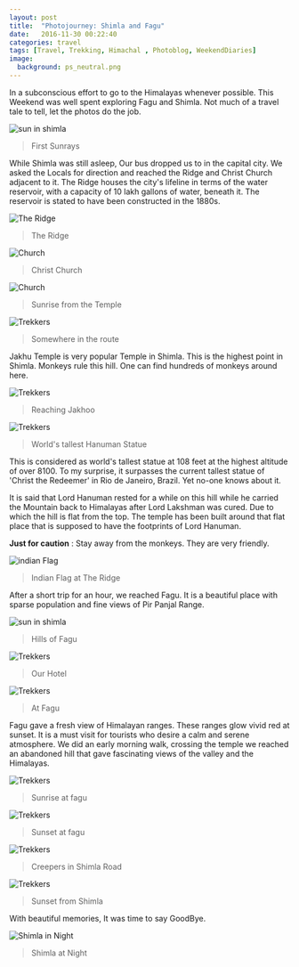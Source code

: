 ```yaml
---
layout: post
title:  "Photojourney: Shimla and Fagu"
date:   2016-11-30 00:22:40
categories: travel
tags: [Travel, Trekking, Himachal , Photoblog, WeekendDiaries]
image:
  background: ps_neutral.png
---
```

In a subconscious effort to go to the Himalayas whenever possible. This Weekend was well spent exploring Fagu and Shimla.
Not much of a travel tale to tell, let the photos do the job.

<img src="http://i.imgur.com/WLcNgbp.jpg" alt="sun in shimla">

>First Sunrays

While Shimla was still asleep, Our bus dropped us to in the capital city. We asked the Locals for direction and reached the Ridge and Christ Church adjacent to it. The Ridge houses the city's lifeline in terms of the water reservoir, with a capacity of 10 lakh gallons of water, beneath it. The reservoir is stated to have been constructed in the 1880s.

<img src="http://i.imgur.com/b8aTzFw.jpg" alt="The Ridge">

>The Ridge

<img src="http://i.imgur.com/0p0azxS.jpg" alt="Church">

>Christ Church

<img src="http://i.imgur.com/GPIPCWS.jpg" alt="Church">

>Sunrise from the Temple

<img src="http://i.imgur.com/QFmDukZ.jpg" alt="Trekkers">

>Somewhere in the route

Jakhu Temple is very popular Temple in Shimla. This is the highest point in Shimla. Monkeys rule this hill. One can find hundreds of monkeys around here.

<img src="http://i.imgur.com/Ir9qYmn.jpg" alt="Trekkers">

>Reaching Jakhoo

<img src="http://i.imgur.com/iMmmL0h.jpg" alt="Trekkers">

>World's tallest Hanuman Statue

This is considered as world's tallest statue at 108 feet at the highest altitude of over 8100. To my surprise, it surpasses the current tallest statue of 'Christ the Redeemer' in Rio de Janeiro, Brazil. Yet no-one knows about it.

It is said that Lord Hanuman rested for a while on this hill while he carried the Mountain back to Himalayas after Lord Lakshman was cured. Due to which the hill is flat from the top. The temple has been built around that flat place that is supposed to have the footprints of Lord Hanuman.

**Just for caution** : Stay away from the monkeys. They are very friendly.

<img src="http://i.imgur.com/mnnXxVG.jpg" alt="indian Flag">

>Indian Flag at The Ridge

After a short trip for an hour, we reached Fagu. It is a beautiful place with sparse population and fine views of Pir Panjal Range.

<img src="http://i.imgur.com/VzgPg38.jpg" alt="sun in shimla">

>Hills of Fagu

<img src="http://i.imgur.com/ji0408V.jpg" alt="Trekkers">

>Our Hotel

<img src="http://i.imgur.com/dQrCZB5.jpg" alt="Trekkers">

>At Fagu

Fagu gave a fresh view of Himalayan ranges. These ranges glow vivid red at sunset. It is a must visit for tourists who desire a calm and serene atmosphere. We did an early morning walk, crossing the temple we reached an abandoned hill that gave fascinating views of the valley and the Himalayas.

<img src="http://i.imgur.com/xWyrLl4.jpg" alt="Trekkers">

>Sunrise at fagu

<img src="http://i.imgur.com/LAxp3sq.jpg" alt="Trekkers">

>Sunset at fagu

<img src="http://i.imgur.com/Lg0RrfN.jpg" alt="Trekkers">

>Creepers in Shimla Road

<img src="http://i.imgur.com/q2eg0pO.jpg" alt="Trekkers">

>Sunset from Shimla

With beautiful memories, It was time to say GoodBye.

<img src="http://i.imgur.com/jlRWMTg.jpg" alt="Shimla in Night">

>Shimla at Night
